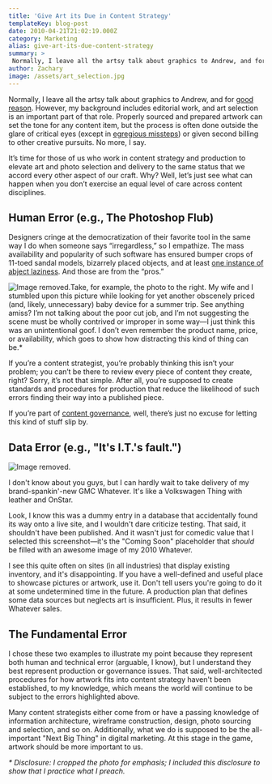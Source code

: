 ```yaml
---
title: 'Give Art its Due in Content Strategy'
templateKey: blog-post
date: 2010-04-21T21:02:19.000Z
category: Marketing
alias: give-art-its-due-content-strategy
summary: > 
 Normally, I leave all the artsy talk about graphics to Andrew, and for good reason. However, my background includes editorial work, and art selection is an important part of that role. Properly sourced and prepared artwork can set the tone for any content item, but the process is often done outside the glare of critical eyes (except in egregious missteps) or given second billing to other creative pursuits. No more, I say.
author: Zachary
image: /assets/art_selection.jpg
---
```


Normally, I leave all the artsy talk about graphics to Andrew, and for [good reason](/2009/04/24/team-photos). However, my background includes editorial work, and art selection is an important part of that role. Properly sourced and prepared artwork can set the tone for any content item, but the process is often done outside the glare of critical eyes (except in [egregious missteps](http://www.museumofhoaxes.com/hoax/photo_database/image/darkened_mug_shot/)) or given second billing to other creative pursuits. No more, I say.

It’s time for those of us who work in content strategy and production to elevate art and photo selection and delivery to the same status that we accord every other aspect of our craft. Why? Well, let’s just see what can happen when you don’t exercise an equal level of care across content disciplines.

Human Error (e.g., The Photoshop Flub)
--------------------------------------

Designers cringe at the democratization of their favorite tool in the same way I do when someone says “irregardless,” so I empathize. The mass availability and popularity of such software has ensured bumper crops of 11-toed sandal models, bizarrely placed objects, and at least [one instance of abject laziness](http://photoshopdisasters.blogspot.com/2010/04/chipotle-ixnay-ethay-oremlay-ipsumway.html). And those are from the “pros.”

![Image removed.](/core/misc/icons/e32700/error.svg "This image has been removed. For security reasons, only images from the local domain are allowed.")Take, for example, the photo to the right. My wife and I stumbled upon this picture while looking for yet another obscenely priced (and, likely, unnecessary) baby device for a summer trip. See anything amiss? I’m not talking about the poor cut job, and I’m not suggesting the scene must be wholly contrived or improper in some way—I just think this was an unintentional goof. I don’t even remember the product name, price, or availability, which goes to show how distracting this kind of thing can be.\*

If you’re a content strategist, you’re probably thinking this isn’t your problem; you can’t be there to review every piece of content they create, right? Sorry, it’s not that simple. After all, you’re supposed to create standards and procedures for production that reduce the likelihood of such errors finding their way into a published piece.

If you’re part of [content governance](/2010/04/01/content-governance-common-concern), well, there’s just no excuse for letting this kind of stuff slip by.

Data Error (e.g., "It's I.T.'s fault.")
---------------------------------------

![Image removed.](/core/misc/icons/e32700/error.svg "This image has been removed. For security reasons, only images from the local domain are allowed.")

I don't know about you guys, but I can hardly wait to take delivery of my brand-spankin'-new GMC Whatever. It's like a Volkswagen Thing with leather and OnStar.

Look, I know this was a dummy entry in a database that accidentally found its way onto a live site, and I wouldn't dare criticize testing. That said, it shouldn't have been published. And it wasn't just for comedic value that I selected this screenshot—it's the "Coming Soon" placeholder that _should_ be filled with an awesome image of my 2010 Whatever.

I see this quite often on sites (in all industries) that display existing inventory, and it's disappointing. If you have a well-defined and useful place to showcase pictures or artwork, use it. Don't tell users you're going to do it at some undetermined time in the future. A production plan that defines some data sources but neglects art is insufficient. Plus, it results in fewer Whatever sales.

The Fundamental Error
---------------------

I chose these two examples to illustrate my point because they represent both human and technical error (arguable, I know), but I understand they best represent production or governance issues. That said, well-architected procedures for how artwork fits into content strategy haven't been established, to my knowledge, which means the world will continue to be subject to the errors highlighted above.

Many content strategists either come from or have a passing knowledge of information architecture, wireframe construction, design, photo sourcing and selection, and so on. Additionally, what we do is supposed to be the all-important "Next Big Thing" in digital marketing. At this stage in the game, artwork should be more important to us.

_\* Disclosure: I cropped the photo for emphasis; I included this disclosure to show that I practice what I preach._